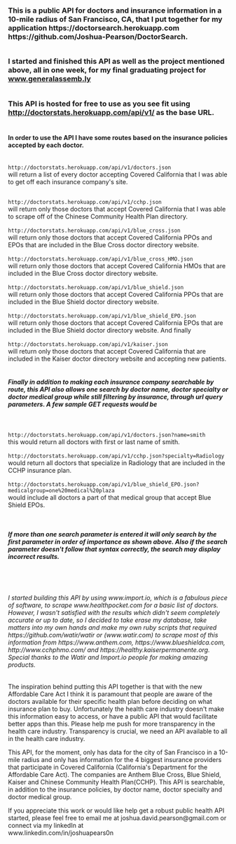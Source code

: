 <h3>This is a public API for doctors and insurance information in a 10-mile radius of San Francisco, CA,
that I put together for my application <a>https://doctorsearch.herokuapp.com</a><br><a>https://github.com/Joshua-Pearson/DoctorSearch</a>.<br><br>

I started and finished this API as well as the project mentioned above, all in one week, for my final graduating project for www.generalassemb.ly<br><br>

This API is hosted for free to use as you see fit using <a>http://doctorstats.herokuapp.com/api/v1/</a> as the base URL.<br><br></h3>
<h4> In order to use the API I have some routes based on the insurance policies accepted by each doctor.<br><br></h4>

``
http://doctorstats.herokuapp.com/api/v1/doctors.json
``
<br>
will return a list of every doctor accepting Covered California that I was able to get off each insurance company's site.
<br><br>

``
http://doctorstats.herokuapp.com/api/v1/cchp.json
``
<br>
will return only those doctors that accept Covered California that I was able to scrape off of the Chinese Community Health Plan directory.
<br><br>
``
http://doctorstats.herokuapp.com/api/v1/blue_cross.json
``
<br>
will return only those doctors that accept Covered California PPOs and EPOs that are included in the Blue Cross doctor directory website.
<br><br>
``
http://doctorstats.herokuapp.com/api/v1/blue_cross_HMO.json
``
<br>
will return only those doctors that accept Covered California HMOs that are included in the Blue Cross doctor directory website.
<br><br>
``
http://doctorstats.herokuapp.com/api/v1/blue_shield.json
``
<br>
will return only those doctors that accept Covered California PPOs that are included in the Blue Shield doctor directory website.
<br><br>
``
http://doctorstats.herokuapp.com/api/v1/blue_shield_EPO.json
``
<br>
will return only those doctors that accept Covered California EPOs that are included in the Blue Shield doctor directory website. And finally
<br><br>
``
http://doctorstats.herokuapp.com/api/v1/kaiser.json
``
<br>
will return only those doctors that accept Covered California that are included in the Kaiser doctor directory website and accepting new patients.<br><br>

<h5> Finally in addition to making each insurance company searchable by route, this API also allows one search by doctor name, doctor specialty or doctor medical group while still filtering by insurance, through url query parameters. A few sample GET requests would be</h5><br>

``
http://doctorstats.herokuapp.com/api/v1/doctors.json?name=smith 
``
<br>
this would return all doctors with first or last name of smith.
<br><br>
``
http://doctorstats.herokuapp.com/api/v1/cchp.json?specialty=Radiology
``
<br>
would return all doctors that specialize in Radiology that are included in the CCHP insurance plan.
<br><br>
``
http://doctorstats.herokuapp.com/api/v1/blue_shield_EPO.json?medicalgroup=one%20medical%20plaza 
``
<br>
would include all doctors a part of that medical group that accept Blue Shield EPOs.</p><br>

<h5> If more than one search parameter is entered it will only search by the first parameter in order of importance as shown above. Also if the search parameter doesn't follow that syntax correctly, the search may display incorrect results.</h5><br><br>


<h6>I started building this API by using <a>www.import.io</a>, which is a fabulous piece of software, to scrape <a>www.healthpocket.com</a> for a basic list of doctors. However, I wasn't satisfied with the results which didn't seem completely accurate or up to date, 
so I decided to take erase my database, take matters into my own hands and make my own ruby scripts that required <a>https://github.com/watir/watir</a> or (<a>www.watir.com</a>) to scrape most of this information from <a>https://www.anthem.com</a>, <a>https://www.blueshieldca.com</a>, <a>http://www.cchphmo.com/</a> and <a>https://healthy.kaiserpermanente.org</a>. Special thanks to the Watir and Import.io people for making amazing products.</h6> 

<p>The inspiration behind putting this API together is that with the new Affordable Care Act I think it is paramount that people are aware of the doctors available for their specific health plan before deciding on what insurance plan to buy. Unfortunately the health care industry doesn't make this information easy to access, or have a public
API that would facilitate better apps than this. Please help me push for more transparency in 
the health care industry. Transparency is crucial, we need an API available to all in the health care industry.</p>

<p> This API, for the moment, only has data for the city of San Francisco in a 10-mile radius and only has information for the 4 biggest insurance providers that participate in Covered California (California's Department for the Affordable Care Act). The companies are Anthem Blue Cross, Blue Shield, Kaiser and Chinese Community Health Plan(CCHP). This API is searchable, in addition to the insurance policies, by doctor name, doctor specialty and doctor medical group.</p>

<p>If you appreciate this work or would like help get a robust public health API started, please feel free to email me at <a>joshua.david.pearson@gmail.com</a> or connect via my linkedIn at<br><a>www.linkedin.com/in/joshuapears0n</a></p>
